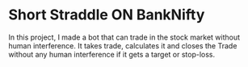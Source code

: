 # Short Straddle ON BankNifty

In this project, I made a bot that can trade in the stock market without human interference. It takes trade, calculates it and closes the Trade without any human interference if it gets a target or stop-loss.
